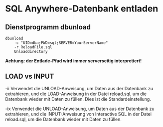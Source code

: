 # SQL Anywhere-Datenbank entladen


## Dienstprogramm dbunload

```shell
dbunload
    -c "UID=dba;PWD=sql;SERVER=YourServerName"
    -r ReloadFile.sql
    Unloaddirectory
```

**Achtung: der Entlade-Pfad wird immer serverseitig interpretiert!**

## LOAD vs INPUT

-ii Verwendet die UNLOAD-Anweisung, um Daten aus der Datenbank zu extrahieren, und die LOAD-Anweisung in der Datei reload.sql, um die Datenbank wieder mit Daten zu füllen. Dies ist die Standardeinstellung.

-ix Verwendet die UNLOAD-Anweisung, um Daten aus der Datenbank zu extrahieren, und die INPUT-Anweisung von Interactive SQL in der Datei reload.sql, um die Datenbank wieder mit Daten zu füllen.
